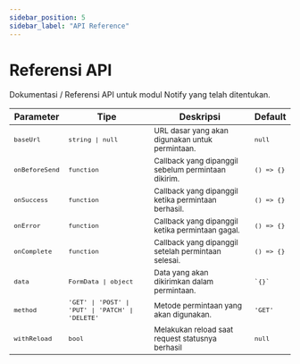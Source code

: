 ```yaml
---
sidebar_position: 5
sidebar_label: "API Reference"
---
```


# Referensi API

Dokumentasi / Referensi API untuk modul Notify yang telah ditentukan.

<table>
  <thead>
    <tr>
      <th>Parameter</th>
      <th>Tipe</th>
      <th>Deskripsi</th>
      <th>Default</th>
    </tr>
  </thead>
  <tbody>
    <tr>
      <td><small><code>baseUrl</code></small></td>
      <td><small><code>string | null</code></small></td>
      <td><small>URL dasar yang akan digunakan untuk permintaan.</small></td>
      <td><small><code>null</code></small></td>
    </tr>
    <tr>
      <td><small><code>onBeforeSend</code></small></td>
      <td><small><code>function</code></small></td>
      <td><small>Callback yang dipanggil sebelum permintaan dikirim.</small></td>
      <td><small><code>() => {}</code></small></td>
    </tr>
    <tr>
      <td><small><code>onSuccess</code></small></td>
      <td><small><code>function</code></small></td>
      <td><small>Callback yang dipanggil ketika permintaan berhasil.</small></td>
      <td><small><code>() => {}</code></small></td>
    </tr>
    <tr>
      <td><small><code>onError</code></small></td>
      <td><small><code>function</code></small></td>
      <td><small>Callback yang dipanggil ketika permintaan gagal.</small></td>
      <td><small><code>() => {}</code></small></td>
    </tr>
    <tr>
      <td><small><code>onComplete</code></small></td>
      <td><small><code>function</code></small></td>
      <td><small>Callback yang dipanggil setelah permintaan selesai.</small></td>
      <td><small><code>() => {}</code></small></td>
    </tr>
    <tr>
      <td><small><code>data</code></small></td>
      <td><small><code>FormData | object</code></small></td>
      <td><small>Data yang akan dikirimkan dalam permintaan.</small></td>
      <td><small><code>`{}`</code></small></td>
    </tr>
    <tr>
      <td><small><code>method</code></small></td>
      <td><small><code>'GET' | 'POST' | 'PUT' | 'PATCH' | 'DELETE'</code></small></td>
      <td><small>Metode permintaan yang akan digunakan.</small></td>
      <td><small><code>'GET'</code></small></td>
    </tr>
    <tr>
     <td><small><code>withReload</code></small></td>
      <td><small><code>bool</code></small></td>
      <td><small>Melakukan reload saat request statusnya berhasil</small></td>
      <td><small><code>null</code></small></td>
    </tr>
  </tbody>
</table>
